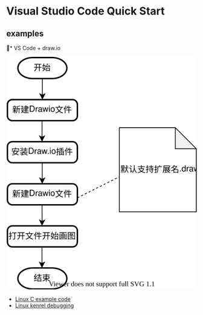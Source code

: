 # Visual Studio Code Quick Start

## examples

* VS Code + draw.io

![VS Code + draw.io](images/quickstart.drawio.svg)

* [Linux C example code](examples/linux-c)
* [Linux kenrel debugging](https://github.com/mengning/linuxkernel/tree/master/src/kerneldebuging)
